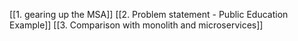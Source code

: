 [[1. gearing up the MSA]]
[[2. Problem statement - Public Education Example]]
[[3. Comparison with monolith and microservices]]